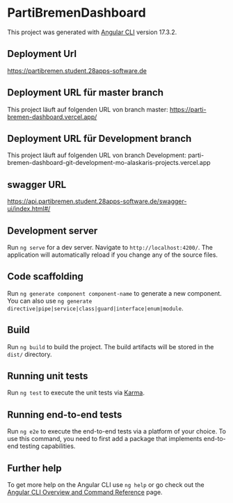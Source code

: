 # PartiBremenDashboard

This project was generated with [Angular CLI](https://github.com/angular/angular-cli) version 17.3.2.

## Deployment Url

https://partibremen.student.28apps-software.de

## Deployment URL für master branch

This project läuft auf folgenden URL von branch master: https://parti-bremen-dashboard.vercel.app/

## Deployment URL für Development branch

This project läuft auf folgenden URL von branch Development: parti-bremen-dashboard-git-development-mo-alaskaris-projects.vercel.app

## swagger URL

https://api.partibremen.student.28apps-software.de/swagger-ui/index.html#/

## Development server

Run `ng serve` for a dev server. Navigate to `http://localhost:4200/`. The application will automatically reload if you change any of the source files.

## Code scaffolding

Run `ng generate component component-name` to generate a new component. You can also use `ng generate directive|pipe|service|class|guard|interface|enum|module`.

## Build

Run `ng build` to build the project. The build artifacts will be stored in the `dist/` directory.

## Running unit tests

Run `ng test` to execute the unit tests via [Karma](https://karma-runner.github.io).

## Running end-to-end tests

Run `ng e2e` to execute the end-to-end tests via a platform of your choice. To use this command, you need to first add a package that implements end-to-end testing capabilities.

## Further help

To get more help on the Angular CLI use `ng help` or go check out the [Angular CLI Overview and Command Reference](https://angular.io/cli) page.
